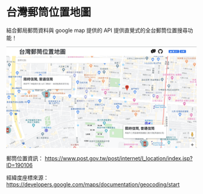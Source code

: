 # 台灣郵筒位置地圖
結合郵局郵筒資料與 google map 提供的 API
提供直覺式的全台郵筒位置搜尋功能！

![](screentshot.png)

郵筒位置資訊： https://www.post.gov.tw/post/internet/I_location/index.jsp?ID=190106

經緯度座標來源：https://developers.google.com/maps/documentation/geocoding/start
